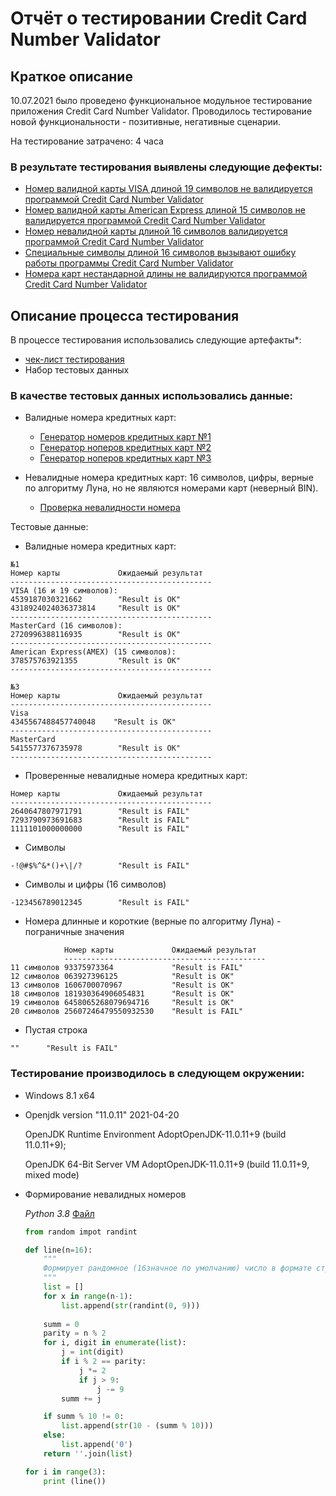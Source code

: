 # Отчёт о тестировании Credit Card Number Validator

## Краткое описание

10.07.2021 было проведено функциональное модульное тестирование приложения Credit Card Number Validator. Проводилось тестирование новой функциональности - позитивные, негативные сценарии.

На тестирование затрачено: 4 часа

### В результате тестирования выявлены следующие дефекты:
* [Номер валидной карты VISA длиной 19 символов не валидируется программой Credit Card Number Validator ](https://github.com/senselessmessinspace/task_1-1_Credit_Card_Number_Validator/issues/1)
* [Номер валидной карты American Express длиной 15 символов не валидируется программой Credit Card Number Validator](https://github.com/senselessmessinspace/task_1-1_Credit_Card_Number_Validator/issues/2)
* [Номер невалидной карты длиной 16 символов валидируется программой Credit Card Number Validator](https://github.com/senselessmessinspace/task_1-1_Credit_Card_Number_Validator/issues/3)
* [Специальные символы длиной 16 символов вызывают ошибку работы программы Credit Card Number Validator](https://github.com/senselessmessinspace/task_1-1_Credit_Card_Number_Validator/issues/4)
* [Номера карт нестандарной длины не валидируются программой Credit Card Number Validator](https://github.com/senselessmessinspace/task_1-1_Credit_Card_Number_Validator/issues/5)

## Описание процесса тестирования

В процессе тестирования использовались следующие артефакты*:
* [чек-лист тестирования](CHECK_LIST.md)
* Набор тестовых данных

### В качестве тестовых данных использовались данные:
* Валидные номера кредитных карт: 
    * [Генератор номеров кредитных карт №1](https://www.freeformatter.com/credit-card-number-generator-validator.html#cardFormats)
    * [Генератор ноперов кредитных карт №2](https://www.vccgenerator.com/)
    * [Генератор ноперов кредитных карт №3](https://cartoved.ru/common/generator-kreditnyh-kart.html)
* Невалидные номера кредитных карт: 16 символов, цифры, верные по алгоритму Луна, но не являются номерами карт (неверный BIN).

    * [Проверка невалидности номера](https://ru-rr.ru/)

Тестовые данные:
* Валидные номера кредитных карт:
```
№1
Номер карты             Ожидаемый результат
---------------------------------------------
VISA (16 и 19 символов):
4539187030321662        "Result is OK"
4318924024036373814     "Result is OK"
---------------------------------------------
MasterCard (16 символов):
2720996388116935        "Result is OK"
---------------------------------------------
American Express(AMEX) (15 символов):
378575763921355         "Result is OK"
---------------------------------------------

№3
Номер карты             Ожидаемый результат
---------------------------------------------
Visa
4345567488457740048    "Result is OK"
---------------------------------------------
MasterCard
5415577376735978        "Result is OK"
---------------------------------------------
```
* Проверенные невалидные номера кредитных карт:
```
Номер карты             Ожидаемый результат
---------------------------------------------
2640647807971791        "Result is FAIL"
7293790973691683        "Result is FAIL"
1111101000000000        "Result is FAIL"
```
* Символы
```
-!@#$%^&*()+\|/?        "Result is FAIL"
```
* Символы и цифры (16 символов)
```
-123456789012345        "Result is FAIL"
```
* Номера длинные и короткие (верные по алгоритму Луна) - пограничные значения
```
            Номер карты             Ожидаемый результат
            ---------------------------------------------
11 символов 93375973364             "Result is FAIL"
12 символов 063927396125            "Result is OK"
13 символов 1606700070967           "Result is OK"
18 символов 181930364906054831      "Result is OK"
19 символов 6458065268079694716     "Result is OK"
20 символов 25607246479550932530    "Result is FAIL"
```
* Пустая строка
```
""      "Result is FAIL"
```



### Тестирование производилось в следующем окружении:
* Windows 8.1 x64
*   Openjdk version "11.0.11" 2021-04-20

    OpenJDK Runtime Environment AdoptOpenJDK-11.0.11+9 (build 11.0.11+9);

    OpenJDK 64-Bit Server VM AdoptOpenJDK-11.0.11+9 (build 11.0.11+9, mixed mode)
* Формирование невалидных номеров

    *Python 3.8* [Файл](Luhn_and_generation.py)
    ```python
    from random impot randint

    def line(n=16):
        """
        Формирует рандомное (16значное по умолчанию) число в формате строки, верное по алгоритму Луна.
        """
        list = []
        for x in range(n-1):
            list.append(str(randint(0, 9)))
        
        summ = 0
        parity = n % 2 
        for i, digit in enumerate(list): 
            j = int(digit)
            if i % 2 == parity: 
                j *= 2 
                if j > 9: 
                    j -= 9
            summ += j

        if summ % 10 != 0:
            list.append(str(10 - (summ % 10)))
        else:
            list.append('0')
        return ''.join(list)

    for i in range(3):
        print (line())
    ```


